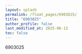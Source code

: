 ```yaml
---
layout: splash
permalink: /float_pages/6903025/
title: "6903025"
author_profile: false
last_modified_at: 2025-06-13
toc: false
---
```

 
6903025
